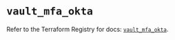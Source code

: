 # `vault_mfa_okta`

Refer to the Terraform Registry for docs: [`vault_mfa_okta`](https://registry.terraform.io/providers/hashicorp/vault/4.3.0/docs/resources/mfa_okta).
